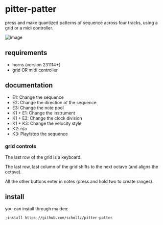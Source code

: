# pitter-patter

press and make quantized patterns of sequence across four tracks, using a grid or a midi controller.

![image](https://repository-images.githubusercontent.com/865110977/47cb53b1-eb3e-4ee1-98e8-f748a441c9b4)


## requirements

- norns (version 231114+) 
- grid OR midi controller

## documentation

- E1: Change the sequence
- E2: Change the direction of the sequence
- E3: Change the note pool
- K1 + E1: Change the instrument
- K1 + E2: Change the clock division
- K1 + K3: Change the velocity style
- K2: n/a
- K3: Play/stop the sequence

### grid controls

The last row of the grid is a keyboard.

The last row, last column of the grid shifts to the next octave (and aligns the octave).

All the other buttons enter in notes (press and hold two to create ranges).

## install

you can install through maiden:

```
;install https://github.com/schollz/pitter-patter
```

